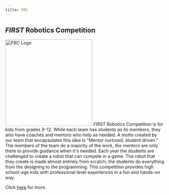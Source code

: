 ```yaml
---
title: FRC
---
```

## *FIRST* Robotics Competition
<img class="float-left" alt="FRC Logo" style="width:275px;" src="{{ site.url }}/assets/img/FIRST-logos/FRC-logo.png"/> *FIRST* Robotics Competition is for kids from grades 9-12. While each team has students as its members, they also have coaches and mentors who help as needed. A motto created by our team that encapsulates this idea is "Mentor nurtured, student driven." The members of the team do a majority of the work, the mentors are only there to provide guidance when it's needed. Each year the students are challenged to create a robot that can compete in a game. The robot that they create is made almost entirely from scratch; the students do everything from the designing to the programming. This competition provides high school-age kids with professional level experiences in a fun and hands-on way.

Click [here](http://www.firstinspires.org/robotics/frc/what-is-first-robotics-competition) for more.
<!--
# STEAMworks 2017
This season's game is *FIRST* STEAMworks. No information has been released so far other than a teaser trailer which can be viewed [here](https://youtu.be/37GBEBLfhWA). The game manual is currently available for download. However, the password to open it won't be released until after the Kickoff stream on January 7th.

<div width="100%" style="text-align:center;margin-top:1em;">
  <a class="btn" href="https://firstfrc.blob.core.windows.net/frc2017/Manual/2017FRCGameSeasonManual.pdf" target="_blank">Download Manual</a>
  <a class="btn" href="http://www.firstinspires.org/resource-library/frc/competition-manual-qa-system?utm_source=hs_email&utm_medium=email&utm_content=40176757&_hsenc=p2ANqtz-9sRtvBregjMA_3wwl7OVcCXZdE7pCduMWXk9_UYkxStV180YhEK_6jamp_zNM9VP7Dety_tN46Pex47KTi8U5wjLgX3Q&_hsmi=40176757" target="_blank">Other Resources</a>
</div>
-->
